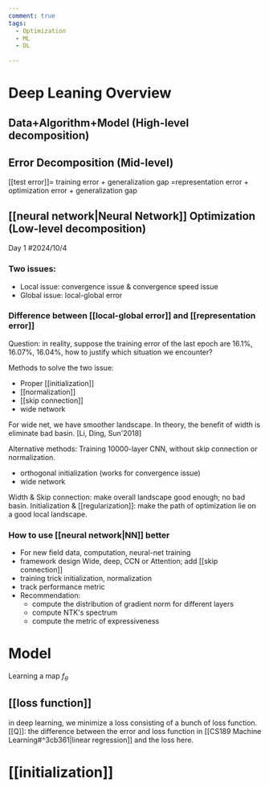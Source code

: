 ```yaml
---
comment: true
tags:
  - Optimization
  - ML
  - DL
  
---
```


# Deep Leaning Overview
## Data+Algorithm+Model (High-level decomposition)

## Error Decomposition (Mid-level)
[[test error]]= training error + generalization gap
	=representation error + optimization error + generalization gap

## [[neural network|Neural Network]] Optimization (Low-level decomposition)
Day 1 #2024/10/4 
### Two issues: 
- Local issue: convergence issue & convergence speed issue
- Global issue: local-global error

### Difference between [[local-global error]] and [[representation error]]
Question: in reality, suppose the training error of the last epoch are 16.1%, 16.07%, 16.04%, how to justify which situation we encounter?

Methods to solve the two issue:
- Proper [[initialization]]
- [[normalization]]
- [[skip connection]]
- wide network

For wide net, we have smoother landscape. In theory, the benefit of width is eliminate bad basin. [Li, Ding, Sun'2018]

Alternative methods: Training 10000-layer CNN, without skip connection or normalization.
- orthogonal initialization (works for convergence issue)
- wide network

Width & Skip connection: make overall landscape good enough; no bad basin.
Initialization & [[regularization]]: make the path of optimization lie on a good local landscape.

### How to use [[neural network|NN]] better
- For new field
	data, computation, neural-net training
- framework design
	Wide, deep, CCN or Attention; add [[skip connection]]
- training trick
	initialization, normalization
- track performance metric
- Recommendation:
	- compute the distribution of gradient norm for different layers
	- compute NTK's spectrum
	- compute the metric of expressiveness


# Model
Learning a map $f_{\theta}$
## [[loss function]]
in deep learning, we minimize a loss consisting of a bunch of  loss function.
[[Q]]: the difference between the error and loss function in  [[CS189 Machine Learning#^3cb361|linear regression]] and the loss here.


# [[initialization]]
